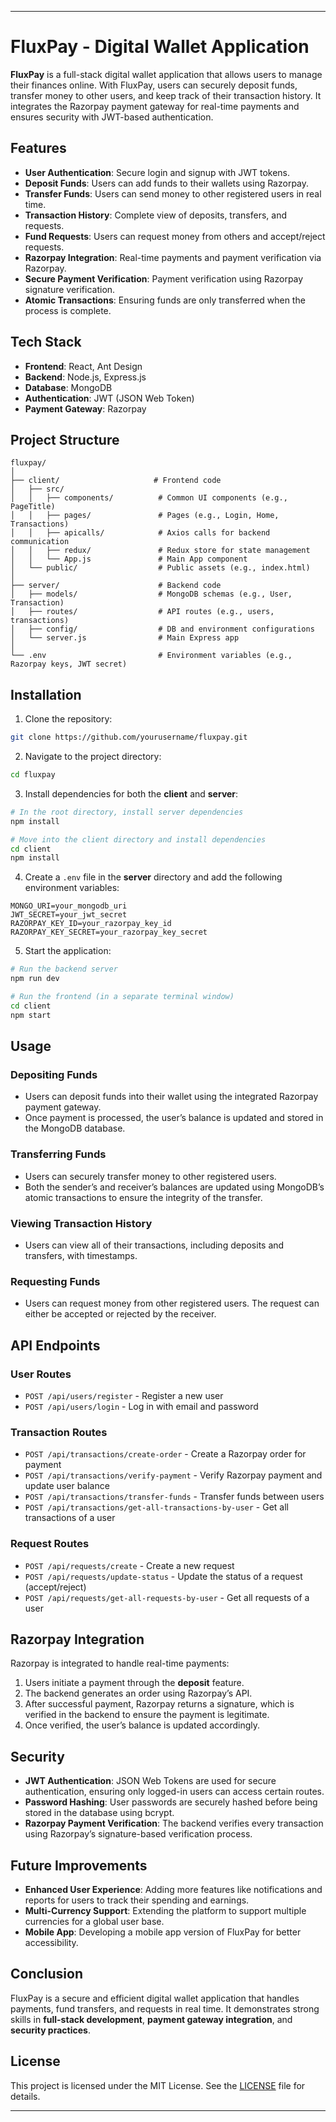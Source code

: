 

---

# **FluxPay - Digital Wallet Application**

**FluxPay** is a full-stack digital wallet application that allows users to manage their finances online. With FluxPay, users can securely deposit funds, transfer money to other users, and keep track of their transaction history. It integrates the Razorpay payment gateway for real-time payments and ensures security with JWT-based authentication.

## **Features**

- **User Authentication**: Secure login and signup with JWT tokens.
- **Deposit Funds**: Users can add funds to their wallets using Razorpay.
- **Transfer Funds**: Users can send money to other registered users in real time.
- **Transaction History**: Complete view of deposits, transfers, and requests.
- **Fund Requests**: Users can request money from others and accept/reject requests.
- **Razorpay Integration**: Real-time payments and payment verification via Razorpay.
- **Secure Payment Verification**: Payment verification using Razorpay signature verification.
- **Atomic Transactions**: Ensuring funds are only transferred when the process is complete.

## **Tech Stack**

- **Frontend**: React, Ant Design
- **Backend**: Node.js, Express.js
- **Database**: MongoDB
- **Authentication**: JWT (JSON Web Token)
- **Payment Gateway**: Razorpay

## **Project Structure**

```
fluxpay/
│
├── client/                     # Frontend code
│   ├── src/
│   │   ├── components/          # Common UI components (e.g., PageTitle)
│   │   ├── pages/               # Pages (e.g., Login, Home, Transactions)
│   │   ├── apicalls/            # Axios calls for backend communication
│   │   ├── redux/               # Redux store for state management
│   │   └── App.js               # Main App component
│   └── public/                  # Public assets (e.g., index.html)
│
├── server/                      # Backend code
│   ├── models/                  # MongoDB schemas (e.g., User, Transaction)
│   ├── routes/                  # API routes (e.g., users, transactions)
│   ├── config/                  # DB and environment configurations
│   └── server.js                # Main Express app
│
└── .env                         # Environment variables (e.g., Razorpay keys, JWT secret)
```

## **Installation**

1. Clone the repository:

```bash
git clone https://github.com/yourusername/fluxpay.git
```

2. Navigate to the project directory:

```bash
cd fluxpay
```

3. Install dependencies for both the **client** and **server**:

```bash
# In the root directory, install server dependencies
npm install

# Move into the client directory and install dependencies
cd client
npm install
```

4. Create a `.env` file in the **server** directory and add the following environment variables:

```
MONGO_URI=your_mongodb_uri
JWT_SECRET=your_jwt_secret
RAZORPAY_KEY_ID=your_razorpay_key_id
RAZORPAY_KEY_SECRET=your_razorpay_key_secret
```

5. Start the application:

```bash
# Run the backend server
npm run dev

# Run the frontend (in a separate terminal window)
cd client
npm start
```

## **Usage**

### **Depositing Funds**
- Users can deposit funds into their wallet using the integrated Razorpay payment gateway.
- Once payment is processed, the user’s balance is updated and stored in the MongoDB database.

### **Transferring Funds**
- Users can securely transfer money to other registered users.
- Both the sender’s and receiver’s balances are updated using MongoDB’s atomic transactions to ensure the integrity of the transfer.

### **Viewing Transaction History**
- Users can view all of their transactions, including deposits and transfers, with timestamps.

### **Requesting Funds**
- Users can request money from other registered users. The request can either be accepted or rejected by the receiver.

## **API Endpoints**

### **User Routes**
- `POST /api/users/register` - Register a new user
- `POST /api/users/login` - Log in with email and password

### **Transaction Routes**
- `POST /api/transactions/create-order` - Create a Razorpay order for payment
- `POST /api/transactions/verify-payment` - Verify Razorpay payment and update user balance
- `POST /api/transactions/transfer-funds` - Transfer funds between users
- `POST /api/transactions/get-all-transactions-by-user` - Get all transactions of a user

### **Request Routes**
- `POST /api/requests/create` - Create a new request
- `POST /api/requests/update-status` - Update the status of a request (accept/reject)
- `POST /api/requests/get-all-requests-by-user` - Get all requests of a user

## **Razorpay Integration**

Razorpay is integrated to handle real-time payments:
1. Users initiate a payment through the **deposit** feature.
2. The backend generates an order using Razorpay’s API.
3. After successful payment, Razorpay returns a signature, which is verified in the backend to ensure the payment is legitimate.
4. Once verified, the user’s balance is updated accordingly.

## **Security**

- **JWT Authentication**: JSON Web Tokens are used for secure authentication, ensuring only logged-in users can access certain routes.
- **Password Hashing**: User passwords are securely hashed before being stored in the database using bcrypt.
- **Razorpay Payment Verification**: The backend verifies every transaction using Razorpay’s signature-based verification process.

## **Future Improvements**

- **Enhanced User Experience**: Adding more features like notifications and reports for users to track their spending and earnings.
- **Multi-Currency Support**: Extending the platform to support multiple currencies for a global user base.
- **Mobile App**: Developing a mobile app version of FluxPay for better accessibility.

## **Conclusion**

FluxPay is a secure and efficient digital wallet application that handles payments, fund transfers, and requests in real time. It demonstrates strong skills in **full-stack development**, **payment gateway integration**, and **security practices**. 

## **License**

This project is licensed under the MIT License. See the [LICENSE](LICENSE) file for details.

---

